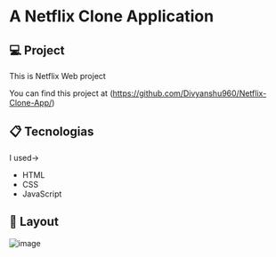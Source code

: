 
# A Netflix Clone Application

## 💻 Project

This is Netflix Web project

You can find this project at (https://github.com/Divyanshu960/Netflix-Clone-App/)

## 📋 Tecnologias 

I used->
- HTML
- CSS 
- JavaScript
 
## 🎨 Layout

![image](https://user-images.githubusercontent.com/72182690/214788210-922db035-e743-439f-baeb-333cb7ffc217.png)
